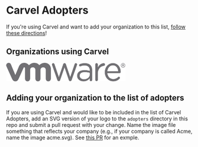 # Carvel Adopters

If you're using Carvel and want to add your organization to this
list, [follow these directions](#adding-your-organization-to-the-list-of-adopters)!

## Organizations using Carvel

<a href="https://www.vmware.com" target="_blank"><img alt="VMware" src="adopters/vmware.svg" height="50"></a>

## Adding your organization to the list of adopters

If you are using Carvel and would like to be included in the list of Carvel Adopters, add an SVG version of your logo to
the `adopters` directory in this repo and submit a pull request with your change. Name the image file something that
reflects your company (e.g., if your company is called Acme, name the image acme.svg). See [this PR](3) for an exmple.
